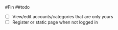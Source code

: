 #Fin
##todo
- [ ] View/edit accounts/categories that are only yours
- [ ] Register or static page when not logged in